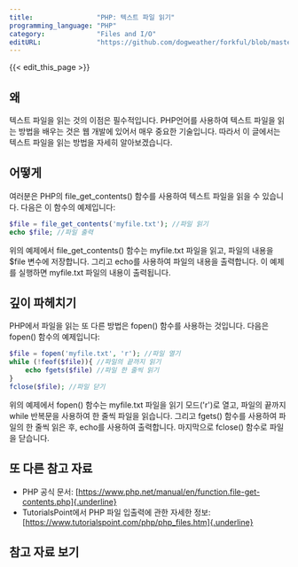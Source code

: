 ```yaml
---
title:                "PHP: 텍스트 파일 읽기"
programming_language: "PHP"
category:             "Files and I/O"
editURL:              "https://github.com/dogweather/forkful/blob/master/content/ko/php/reading-a-text-file.md"
---
```


{{< edit_this_page >}}

## 왜

텍스트 파일을 읽는 것의 이점은 필수적입니다. PHP언어를 사용하여 텍스트 파일을 읽는 방법을 배우는 것은 웹 개발에 있어서 매우 중요한 기술입니다. 따라서 이 글에서는 텍스트 파일을 읽는 방법을 자세히 알아보겠습니다.

## 어떻게

여러분은 PHP의 file_get_contents() 함수를 사용하여 텍스트 파일을 읽을 수 있습니다. 다음은 이 함수의 예제입니다:

```PHP
$file = file_get_contents('myfile.txt'); //파일 읽기
echo $file; //파일 출력
```

위의 예제에서 file_get_contents() 함수는 myfile.txt 파일을 읽고, 파일의 내용을 $file 변수에 저장합니다. 그리고 echo를 사용하여 파일의 내용을 출력합니다. 이 예제를 실행하면 myfile.txt 파일의 내용이 출력됩니다.

## 깊이 파헤치기

PHP에서 파일을 읽는 또 다른 방법은 fopen() 함수를 사용하는 것입니다. 다음은 fopen() 함수의 예제입니다:

```PHP
$file = fopen('myfile.txt', 'r'); //파일 열기
while (!feof($file)){ //파일의 끝까지 읽기
    echo fgets($file) //파일 한 줄씩 읽기
}
fclose($file); //파일 닫기
```

위의 예제에서 fopen() 함수는 myfile.txt 파일을 읽기 모드('r')로 열고, 파일의 끝까지 while 반복문을 사용하여 한 줄씩 파일을 읽습니다. 그리고 fgets() 함수를 사용하여 파일의 한 줄씩 읽은 후, echo를 사용하여 출력합니다. 마지막으로 fclose() 함수로 파일을 닫습니다.

## 또 다른 참고 자료

- PHP 공식 문서: [https://www.php.net/manual/en/function.file-get-contents.php]{.underline}
- TutorialsPoint에서 PHP 파일 입출력에 관한 자세한 정보: [https://www.tutorialspoint.com/php/php_files.htm]{.underline}

## 참고 자료 보기